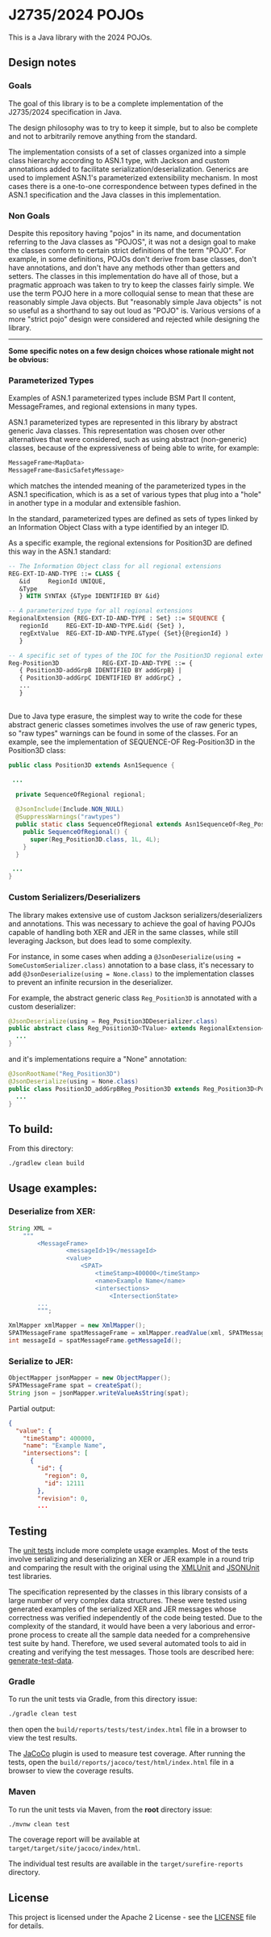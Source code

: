 # J2735/2024 POJOs

This is a Java library with the 2024 POJOs.

## Design notes

### Goals

The goal of this library is to be a complete implementation of the J2735/2024 specification in Java.

The design philosophy was to try to keep it simple, but to also be complete and not to arbitrarily remove anything from the standard.

The implementation consists of a set of classes organized into a simple class hierarchy according to ASN.1 type, with Jackson and custom annotations added to facilitate serialization/deserialization.  Generics are used to implement ASN.1's parameterized extensibility mechanism. In most cases there is a one-to-one correspondence between types defined in the ASN.1 specification and the Java classes in this implementation.

### Non Goals

Despite this repository having "pojos" in its name, and documentation referring to the Java classes as "POJOS", it was not a design goal to make the classes conform to certain strict definitions of the term "POJO". For example, in some definitions, POJOs don't derive from base classes, don't have annotations, and don't have any methods other than getters and setters.   The classes in this implementation do have all of those, but a pragmatic approach was taken to try to keep the classes fairly simple. We use the term POJO here in a more colloquial sense to mean that these are reasonably simple Java objects. But "reasonably simple Java objects" is not so useful as a shorthand to say out loud as "POJO" is. Various versions of a more "strict pojo" design were considered and rejected while designing the library.

---
**Some specific notes on a few design choices whose rationale might not be obvious:**

### Parameterized Types

Examples of ASN.1 parameterized types include BSM Part II content, MessageFrames, and regional extensions in many types.

ASN.1 parameterized types are represented in this library by abstract generic Java classes.  This representation was chosen over other alternatives that were considered, such as using abstract (non-generic) classes, because of the expressiveness of being able to write, for example:

```java
MessageFrame<MapData>
MessageFrame<BasicSafetyMessage>
```

which matches the intended meaning of the parameterized types in the ASN.1 specification, which is as a set of various types that plug into a "hole" in another type in a modular and extensible fashion.

In the standard, parameterized types are defined as sets of types linked by an Information Object Class with a type identified by an integer ID.

As a specific example, the regional extensions for Position3D are defined this way in the ASN.1 standard:

```asn1
-- The Information Object class for all regional extensions
REG-EXT-ID-AND-TYPE ::= CLASS {
   &id     RegionId UNIQUE,
   &Type
   } WITH SYNTAX {&Type IDENTIFIED BY &id}

-- A parameterized type for all regional extensions
RegionalExtension {REG-EXT-ID-AND-TYPE : Set} ::= SEQUENCE {
   regionId     REG-EXT-ID-AND-TYPE.&id( {Set} ),
   regExtValue  REG-EXT-ID-AND-TYPE.&Type( {Set}{@regionId} )
   }

-- A specific set of types of the IOC for the Position3D regional extensions
Reg-Position3D            REG-EXT-ID-AND-TYPE ::= { 
   { Position3D-addGrpB IDENTIFIED BY addGrpB} |
   { Position3D-addGrpC IDENTIFIED BY addGrpC} ,
   ... 
   }   
   
```

Due to Java type erasure, the simplest way to write the code for these abstract generic classes sometimes involves the use of raw generic types, so "raw types" warnings can be found in some of the classes.  For an example, see the implementation of SEQUENCE-OF Reg-Position3D in the Position3D class:

```java
public class Position3D extends Asn1Sequence {

 ...
 
  private SequenceOfRegional regional;

  @JsonInclude(Include.NON_NULL)
  @SuppressWarnings("rawtypes")
  public static class SequenceOfRegional extends Asn1SequenceOf<Reg_Position3D> {
    public SequenceOfRegional() {
      super(Reg_Position3D.class, 1L, 4L);
    }
  }

 ...
}
```

### Custom Serializers/Deserializers

The library makes extensive use of custom Jackson serializers/deserializers and annotations. This was necessary to achieve the goal of having POJOs capable of handling both XER and JER in the same classes, while still leveraging Jackson, but does lead to some complexity.

For instance, in some cases when adding a `@JsonDeserialize(using = SomeCustomSerializer.class)` annotation to a base class, it's necessary to add `@JsonDeserialize(using = None.class)` to the implementation classes to prevent an infinite recursion in the deserializer.  

For example, the abstract generic class `Reg_Position3D` is annotated with a custom deserializer:

```java
@JsonDeserialize(using = Reg_Position3DDeserializer.class)
public abstract class Reg_Position3D<TValue> extends RegionalExtension<TValue> {
  ...
}
```

and it's implementations require a "None" annotation:

```java
@JsonRootName("Reg_Position3D")
@JsonDeserialize(using = None.class)
public class Position3D_addGrpBReg_Position3D extends Reg_Position3D<Position3D_addGrpB> {
  ...
}
```

## To build:

From this directory:

```bash
./gradlew clean build
```

## Usage examples:

### Deserialize from XER:

```java
String XML =
    """
        <MessageFrame>
                <messageId>19</messageId>
                <value>
                    <SPAT>
                        <timeStamp>400000</timeStamp>
                        <name>Example Name</name>
                        <intersections>
                            <IntersectionState>
        ...
        """;

XmlMapper xmlMapper = new XmlMapper();
SPATMessageFrame spatMessageFrame = xmlMapper.readValue(xml, SPATMessageFrame.class);
int messageId = spatMessageFrame.getMessageId();
```

### Serialize to JER:

```java
ObjectMapper jsonMapper = new ObjectMapper();
SPATMessageFrame spat = createSpat();
String json = jsonMapper.writeValueAsString(spat);
```

Partial output:

```json
{
  "value": {
    "timeStamp": 400000,
    "name": "Example Name",
    "intersections": [
      {
        "id": {
          "region": 0,
          "id": 12111
        },
        "revision": 0,
        ...
```

## Testing

The [unit tests](src/test/java/us/dot/its/jpo/asn/j2735/r2024) include more complete usage examples.
Most of the tests involve serializing and deserializing an XER or JER example in a round trip and
comparing the result with the original using the [XMLUnit](https://www.xmlunit.org/) and
[JSONUnit](https://github.com/lukas-krecan/JsonUnit) test libraries.

The specification represented by the classes in this library consists of a large number of very
complex data structures. These were tested using generated examples of the serialized XER and JER
messages whose correctness was verified independently of the code being tested. Due to the 
complexity of the standard, it would have been a very laborious and error-prone process to create 
all the sample data needed for a comprehensive test suite by hand. Therefore, we used several 
automated tools to aid in creating and verifying the test messages. Those tools are described here: 
[generate-test-data](../generate-test-data/README.md).

### Gradle

To run the unit tests via Gradle, from this directory issue:

```bash
./gradle clean test
```

then open the `build/reports/tests/test/index.html` file in a browser to view the test results.

The [JaCoCo](https://www.jacoco.org/jacoco/) plugin is used to measure test coverage. After running
the tests, open the `build/reports/jacoco/test/html/index.html` file in a browser to view the
coverage results.

### Maven

To run the unit tests via Maven, from the **root** directory issue:

```bash
./mvnw clean test
```

The coverage report will be available at `target/target/site/jacoco/index/html`.

The individual test results are available in the `target/surefire-reports` directory.

## License

This project is licensed under the Apache 2 License - see the [LICENSE](../LICENSE) file for details.


